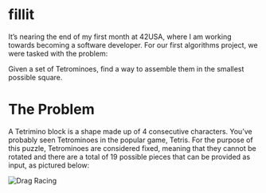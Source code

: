 # fillit

It’s nearing the end of my first month at 42USA, where I am working towards becoming a software developer. For our first algorithms project, we were tasked with the problem:

Given a set of Tetrominoes, find a way to assemble them in the smallest possible square.

# The Problem

A Tetrimino block is a shape made up of 4 consecutive characters. You’ve probably seen Tetrominoes in the popular game, Tetris. For the purpose of this puzzle, Tetrominoes are considered fixed, meaning that they cannot be rotated and there are a total of 19 possible pieces that can be provided as input, as pictured below:

![Drag Racing](https://miro.medium.com/max/1000/0*gJcuJXLaaJGUp2aT)

